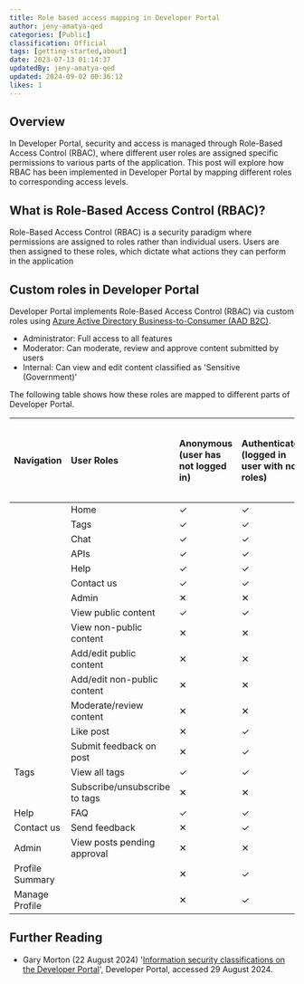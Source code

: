 ```yaml
---
title: Role based access mapping in Developer Portal
author: jeny-amatya-qed
categories: [Public]
classification: Official
tags: [getting-started,about]
date: 2023-07-13 01:14:37 
updatedBy: jeny-amatya-qed
updated: 2024-09-02 00:36:12 
likes: 1
---
```


## Overview

In Developer Portal, security and access is managed through Role-Based Access Control (RBAC), where different user roles are assigned specific permissions to various parts of the application. This post will explore how RBAC has been implemented in Developer Portal by mapping different roles to corresponding access levels.

## What is Role-Based Access Control (RBAC)?

Role-Based Access Control (RBAC) is a security paradigm where permissions are assigned to roles rather than individual users. Users are then assigned to these roles, which dictate what actions they can perform in the application

## Custom roles in Developer Portal

Developer Portal implements Role-Based Access Control (RBAC) via custom roles using [Azure Active Directory Business-to-Consumer (AAD B2C)](https://learn.microsoft.com/en-us/azure/active-directory-b2c/overview).

* Administrator: Full access to all features
* Moderator: Can moderate, review and approve content submitted by users
* Internal: Can view and edit content classified as 'Sensitive (Government)'

The following table shows how these roles are mapped to different parts of Developer Portal.


| Navigation |  User Roles  | Anonymous (user has not logged in) |Authenticated (logged in user with no roles) | Internal (has access to non-public content)| Moderator (has access to review and moderate content) | Administrator |
| :--- | :--- | :--------- | :--- | :--- | :--- | :--- |
| | Home | ✓ | ✓ | ✓ | ✓ | ✓ |
|  | Tags | ✓ | ✓ | ✓ | ✓ | ✓ |
|  | Chat | ✓ | ✓ | ✓ | ✓ | ✓ |
|  | APIs | ✓ | ✓ | ✓ | ✓ | ✓ |
|  | Help | ✓ | ✓ | ✓ | ✓ | ✓ |
|  | Contact us | ✓ | ✓ | ✓ | ✓ | ✓ |
|  | Admin | ✕| ✕| ✕ | ✕ | ✓ |
|  | View public content | ✓ | ✓ | ✓ | ✓ | ✓ |
|  | View non-public content  | ✕ | ✕ | ✓ | ✓ | ✓ |
|  | Add/edit public content | ✕ | ✕ | ✓ | ✓ | ✓ |
|  | Add/edit non-public content | ✕ | ✕ | ✓ | ✓ | ✓ |
|  | Moderate/review content | ✕ | ✕ | ✕ | ✓ | ✕ |
|  | Like post | ✕ | ✓ | ✓ | ✓ | ✓ |
|  | Submit feedback on post | ✕ | ✓ | ✓ | ✓ | ✓ |
| Tags | View all tags | ✓ | ✓ | ✓ | ✓ | ✓ |
|  | Subscribe/unsubscribe to tags | ✕ | ✕ | ✕  | ✓ | ✓ |
| Help | FAQ | ✓ | ✓ | ✓ | ✓ | ✓ |
| Contact us | Send feedback | ✕ | ✓ | ✓ | ✓ | ✓ |
| Admin | View posts pending approval | ✕ | ✕ | ✕ | ✕ | ✓ |
| Profile Summary |  | ✕ | ✓ | ✓ | ✓ | ✓ |
| Manage Profile |  | ✕ | ✓ | ✓ | ✓ | ✓ |

## Further Reading

* Gary Morton (22 August 2024) '[Information security classifications on the Developer Portal](https://developer.qed.qld.gov.au/public/Information-Security-Classifications-and-the-Developer-Portal/)', Developer Portal, accessed 29 August 2024.